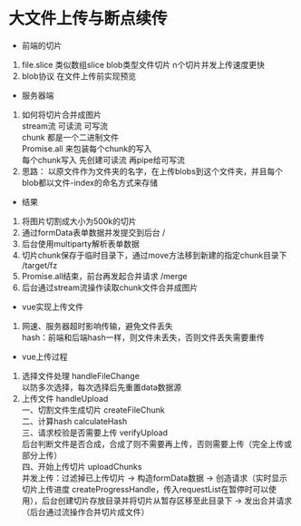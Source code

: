 # 大文件上传与断点续传
- 前端的切片
1. file.slice 类似数组slice blob类型文件切片 n个切片并发上传速度更快
2. blob协议 在文件上传前实现预览
- 服务器端
1. 如何将切片合并成图片  
stream流 可读流 可写流  
chunk 都是一个二进制文件  
Promise.all 来包装每个chunk的写入  
每个chunk写入 先创建可读流 再pipe给可写流
2. 思路： 以原文件作为文件夹的名字，在上传blobs到这个文件夹，并且每个blob都以文件-index的命名方式来存储
- 结果
1. 将图片切割成大小为500k的切片
2. 通过formData表单数据并发提交到后台 /
3. 后台使用multiparty解析表单数据
4. 切片chunk保存于临时目录下，通过move方法移到新建的指定chunk目录下 /target/fz
5. Promise.all结束，前台再发起合并请求 /merge
6. 后台通过stream流操作读取chunk文件合并成图片
- vue实现上传文件
1. 网速、服务器超时影响传输，避免文件丢失  
hash：前端和后端hash一样，则文件未丢失，否则文件丢失需要重传
- vue上传过程
1. 选择文件处理 handleFileChange  
以防多次选择，每次选择后先重置data数据源
2. 上传文件 handleUpload  
一、切割文件生成切片 createFileChunk  
二、计算hash calculateHash  
三、请求校验是否需要上传 verifyUpload  
后台判断文件是否合成，合成了则不需要再上传，否则需要上传（完全上传或部分上传）  
四、开始上传切片 uploadChunks  
并发上传：过滤掉已上传切片 -> 构造formData数据 -> 创造请求（实时显示切片上传进度 createProgressHandle，传入requestList在暂停时可以使用），后台创建切片存放目录并将切片从暂存区移至此目录下 -> 发出合并请求（后台通过流操作合并切片成文件）